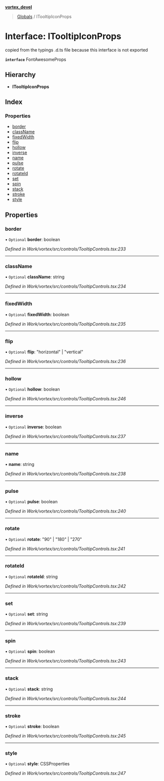 **[vortex_devel](../README.md)**

> [Globals](../globals.md) / ITooltipIconProps

# Interface: ITooltipIconProps

copied from the typings .d.ts file because this interface is not exported

**`interface`** FontAwesomeProps

## Hierarchy

* **ITooltipIconProps**

## Index

### Properties

* [border](itooltipiconprops.md#border)
* [className](itooltipiconprops.md#classname)
* [fixedWidth](itooltipiconprops.md#fixedwidth)
* [flip](itooltipiconprops.md#flip)
* [hollow](itooltipiconprops.md#hollow)
* [inverse](itooltipiconprops.md#inverse)
* [name](itooltipiconprops.md#name)
* [pulse](itooltipiconprops.md#pulse)
* [rotate](itooltipiconprops.md#rotate)
* [rotateId](itooltipiconprops.md#rotateid)
* [set](itooltipiconprops.md#set)
* [spin](itooltipiconprops.md#spin)
* [stack](itooltipiconprops.md#stack)
* [stroke](itooltipiconprops.md#stroke)
* [style](itooltipiconprops.md#style)

## Properties

### border

• `Optional` **border**: boolean

*Defined in Work/vortex/src/controls/TooltipControls.tsx:233*

___

### className

• `Optional` **className**: string

*Defined in Work/vortex/src/controls/TooltipControls.tsx:234*

___

### fixedWidth

• `Optional` **fixedWidth**: boolean

*Defined in Work/vortex/src/controls/TooltipControls.tsx:235*

___

### flip

• `Optional` **flip**: \"horizontal\" \| \"vertical\"

*Defined in Work/vortex/src/controls/TooltipControls.tsx:236*

___

### hollow

• `Optional` **hollow**: boolean

*Defined in Work/vortex/src/controls/TooltipControls.tsx:246*

___

### inverse

• `Optional` **inverse**: boolean

*Defined in Work/vortex/src/controls/TooltipControls.tsx:237*

___

### name

•  **name**: string

*Defined in Work/vortex/src/controls/TooltipControls.tsx:238*

___

### pulse

• `Optional` **pulse**: boolean

*Defined in Work/vortex/src/controls/TooltipControls.tsx:240*

___

### rotate

• `Optional` **rotate**: \"90\" \| \"180\" \| \"270\"

*Defined in Work/vortex/src/controls/TooltipControls.tsx:241*

___

### rotateId

• `Optional` **rotateId**: string

*Defined in Work/vortex/src/controls/TooltipControls.tsx:242*

___

### set

• `Optional` **set**: string

*Defined in Work/vortex/src/controls/TooltipControls.tsx:239*

___

### spin

• `Optional` **spin**: boolean

*Defined in Work/vortex/src/controls/TooltipControls.tsx:243*

___

### stack

• `Optional` **stack**: string

*Defined in Work/vortex/src/controls/TooltipControls.tsx:244*

___

### stroke

• `Optional` **stroke**: boolean

*Defined in Work/vortex/src/controls/TooltipControls.tsx:245*

___

### style

• `Optional` **style**: CSSProperties

*Defined in Work/vortex/src/controls/TooltipControls.tsx:247*
